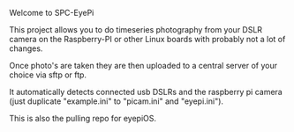Welcome to SPC-EyePi

This project allows you to do timeseries photography from your
DSLR camera on the Raspberry-PI or other Linux boards with
probably not a lot of changes.

Once photo's are taken they are then uploaded to a central
server of your choice via sftp or ftp.

It automatically detects connected usb DSLRs and the raspberry pi camera (just duplicate "example.ini" to "picam.ini" and "eyepi.ini").

This is also the pulling repo for eyepiOS.
